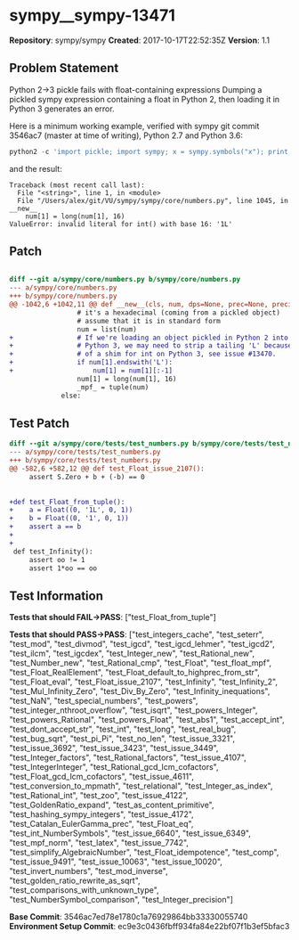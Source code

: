 # sympy__sympy-13471

**Repository**: sympy/sympy
**Created**: 2017-10-17T22:52:35Z
**Version**: 1.1

## Problem Statement

Python 2->3 pickle fails with float-containing expressions
Dumping a pickled sympy expression containing a float in Python 2, then loading it in Python 3 generates an error.

Here is a minimum working example, verified with sympy git commit 3546ac7 (master at time of writing), Python 2.7 and Python 3.6:

```python
python2 -c 'import pickle; import sympy; x = sympy.symbols("x"); print pickle.dumps(x + 1.0, 2)' | python3 -c 'import pickle; import sys; print(pickle.loads(sys.stdin.buffer.read()))'
```

and the result:

```
Traceback (most recent call last):
  File "<string>", line 1, in <module>
  File "/Users/alex/git/VU/sympy/sympy/core/numbers.py", line 1045, in __new__
    num[1] = long(num[1], 16)
ValueError: invalid literal for int() with base 16: '1L'
```


## Patch

```diff

diff --git a/sympy/core/numbers.py b/sympy/core/numbers.py
--- a/sympy/core/numbers.py
+++ b/sympy/core/numbers.py
@@ -1042,6 +1042,11 @@ def __new__(cls, num, dps=None, prec=None, precision=None):
                 # it's a hexadecimal (coming from a pickled object)
                 # assume that it is in standard form
                 num = list(num)
+                # If we're loading an object pickled in Python 2 into
+                # Python 3, we may need to strip a tailing 'L' because
+                # of a shim for int on Python 3, see issue #13470.
+                if num[1].endswith('L'):
+                    num[1] = num[1][:-1]
                 num[1] = long(num[1], 16)
                 _mpf_ = tuple(num)
             else:


```

## Test Patch

```diff
diff --git a/sympy/core/tests/test_numbers.py b/sympy/core/tests/test_numbers.py
--- a/sympy/core/tests/test_numbers.py
+++ b/sympy/core/tests/test_numbers.py
@@ -582,6 +582,12 @@ def test_Float_issue_2107():
     assert S.Zero + b + (-b) == 0
 
 
+def test_Float_from_tuple():
+    a = Float((0, '1L', 0, 1))
+    b = Float((0, '1', 0, 1))
+    assert a == b
+
+
 def test_Infinity():
     assert oo != 1
     assert 1*oo == oo

```

## Test Information

**Tests that should FAIL→PASS**: ["test_Float_from_tuple"]

**Tests that should PASS→PASS**: ["test_integers_cache", "test_seterr", "test_mod", "test_divmod", "test_igcd", "test_igcd_lehmer", "test_igcd2", "test_ilcm", "test_igcdex", "test_Integer_new", "test_Rational_new", "test_Number_new", "test_Rational_cmp", "test_Float", "test_float_mpf", "test_Float_RealElement", "test_Float_default_to_highprec_from_str", "test_Float_eval", "test_Float_issue_2107", "test_Infinity", "test_Infinity_2", "test_Mul_Infinity_Zero", "test_Div_By_Zero", "test_Infinity_inequations", "test_NaN", "test_special_numbers", "test_powers", "test_integer_nthroot_overflow", "test_isqrt", "test_powers_Integer", "test_powers_Rational", "test_powers_Float", "test_abs1", "test_accept_int", "test_dont_accept_str", "test_int", "test_long", "test_real_bug", "test_bug_sqrt", "test_pi_Pi", "test_no_len", "test_issue_3321", "test_issue_3692", "test_issue_3423", "test_issue_3449", "test_Integer_factors", "test_Rational_factors", "test_issue_4107", "test_IntegerInteger", "test_Rational_gcd_lcm_cofactors", "test_Float_gcd_lcm_cofactors", "test_issue_4611", "test_conversion_to_mpmath", "test_relational", "test_Integer_as_index", "test_Rational_int", "test_zoo", "test_issue_4122", "test_GoldenRatio_expand", "test_as_content_primitive", "test_hashing_sympy_integers", "test_issue_4172", "test_Catalan_EulerGamma_prec", "test_Float_eq", "test_int_NumberSymbols", "test_issue_6640", "test_issue_6349", "test_mpf_norm", "test_latex", "test_issue_7742", "test_simplify_AlgebraicNumber", "test_Float_idempotence", "test_comp", "test_issue_9491", "test_issue_10063", "test_issue_10020", "test_invert_numbers", "test_mod_inverse", "test_golden_ratio_rewrite_as_sqrt", "test_comparisons_with_unknown_type", "test_NumberSymbol_comparison", "test_Integer_precision"]

**Base Commit**: 3546ac7ed78e1780c1a76929864bb33330055740
**Environment Setup Commit**: ec9e3c0436fbff934fa84e22bf07f1b3ef5bfac3
